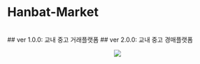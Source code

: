 # Hanbat-Market
<br>
## ver 1.0.0: 교내 중고 거래플랫폼
## ver 2.0.0: 교내 중고 경매플랫폼


<p align="center">
  <img src="https://github.com/jckim22/Hanbat-Market/assets/101490157/14c319be-fd18-49f8-9f92-3e5ff0e9f439">
</p>
